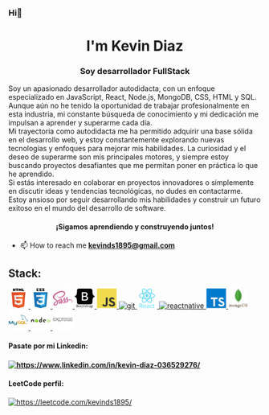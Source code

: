### Hi👋

<h1 align="center">I'm Kevin Diaz</h1>
<h3 align="center">Soy desarrollador FullStack</h3>
<p>Soy un apasionado desarrollador autodidacta, con un enfoque especializado en JavaScript, React, Node.js, MongoDB, CSS, HTML y SQL. Aunque aún no he tenido la oportunidad de trabajar profesionalmente en esta industria, mi constante búsqueda de conocimiento y mi dedicación  me impulsan a aprender y superarme cada día.<br>
  Mi trayectoria como autodidacta me ha permitido adquirir una base sólida en el desarrollo web, y estoy constantemente explorando nuevas tecnologías y enfoques para mejorar mis habilidades. La curiosidad y el deseo de superarme son mis principales motores, y siempre estoy buscando proyectos desafiantes que me permitan poner en práctica lo que he aprendido.<br>
Si estás interesado en colaborar en proyectos innovadores o simplemente en discutir ideas y tendencias tecnológicas, no dudes en contactarme. Estoy ansioso por seguir desarrollando mis habilidades y construir un futuro exitoso en el mundo del desarrollo de software.<br>
</p>
<h4 align="center">¡Sigamos aprendiendo y construyendo juntos!</h4>

- 📫 How to reach me **kevinds1895@gmail.com** 

<h2 align="left">Stack:</h2>

<p align="left">
  <a href="https://www.w3.org/html/" target="_blank" rel="noreferrer"> <img src="https://raw.githubusercontent.com/devicons/devicon/master/icons/html5/html5-original-wordmark.svg" alt="html5" width="40" height="40"/> </a> 
   </a> <a href="https://www.w3schools.com/css/" target="_blank" rel="noreferrer"> <img src="https://raw.githubusercontent.com/devicons/devicon/master/icons/css3/css3-original-wordmark.svg" alt="css3" width="40" height="40"/> </a>
    </a> <a href="https://sass-lang.com" target="_blank" rel="noreferrer"> <img src="https://raw.githubusercontent.com/devicons/devicon/master/icons/sass/sass-original.svg" alt="sass" width="40" height="40"/>
  <a href="https://getbootstrap.com" target="_blank" rel="noreferrer"> <img src="https://raw.githubusercontent.com/devicons/devicon/master/icons/bootstrap/bootstrap-plain-wordmark.svg" alt="bootstrap" width="40" height="40"/>
  <a href="https://developer.mozilla.org/en-US/docs/Web/JavaScript" target="_blank" rel="noreferrer"> <img src="https://raw.githubusercontent.com/devicons/devicon/master/icons/javascript/javascript-original.svg" alt="javascript" width="40" height="40"/> </a> 
   <a href="https://git-scm.com/" target="_blank" rel="noreferrer"> <img src="https://www.vectorlogo.zone/logos/git-scm/git-scm-icon.svg" alt="git" width="40" height="40"/> </a> 
  <a href="https://reactjs.org/" target="_blank" rel="noreferrer"> <img src="https://raw.githubusercontent.com/devicons/devicon/master/icons/react/react-original-wordmark.svg" alt="react" width="40" height="40"/>
  </a> <a href="https://reactnative.dev/" target="_blank" rel="noreferrer"> <img src="https://reactnative.dev/img/header_logo.svg" alt="reactnative" width="40" height="40"/>
    </a> <a href="https://www.typescriptlang.org/" target="_blank" rel="noreferrer"> <img src="https://raw.githubusercontent.com/devicons/devicon/master/icons/typescript/typescript-original.svg" alt="typescript" width="40" height="40"/> </a>
     <a href="https://www.mongodb.com/" target="_blank" rel="noreferrer"> <img src="https://raw.githubusercontent.com/devicons/devicon/master/icons/mongodb/mongodb-original-wordmark.svg" alt="mongodb" width="40" height="40"/>
  </a> 
  <a href="https://www.mysql.com/" target="_blank" rel="noreferrer"> <img src="https://raw.githubusercontent.com/devicons/devicon/master/icons/mysql/mysql-original-wordmark.svg" alt="mysql" width="40" height="40"/> 
  </a> 
  <a href="https://nodejs.org" target="_blank" rel="noreferrer"> <img src="https://raw.githubusercontent.com/devicons/devicon/master/icons/nodejs/nodejs-original-wordmark.svg" alt="nodejs" width="40" height="40"/>
  </a> 
  <a href="https://expressjs.com" target="_blank" rel="noreferrer"> <img src="https://raw.githubusercontent.com/devicons/devicon/master/icons/express/express-original-wordmark.svg" alt="express" width="40" height="40"/> </a>
</p>

<h4>Pasate por mi Linkedin:<h4>
 <a href="https://www.linkedin.com/in/kevin-diaz-036529276/" target="blank"><img align="center" src="https://upload.wikimedia.org/wikipedia/commons/thumb/0/01/LinkedIn_Logo.svg/2560px-LinkedIn_Logo.svg.png" alt="https://www.linkedin.com/in/kevin-diaz-036529276/" height="30" width="90" /></a>
<h4 align="left">LeetCode perfil:</h4>
<p align="left">
<a href="https://leetcode.com/kevinds1895/" target="blank"><img align="center" src="https://upload.wikimedia.org/wikipedia/commons/1/19/LeetCode_logo_black.png" alt="https://leetcode.com/kevinds1895/" height="60" width="50" /></a>
</p>



